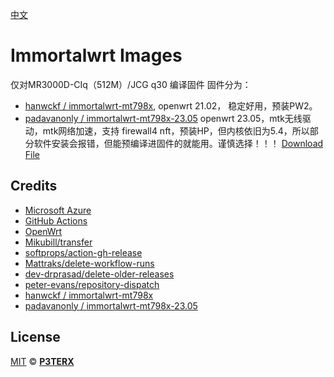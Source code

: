 [中文](https://p3terx.com/archives/build-openwrt-with-github-actions.html)

# Immortalwrt Images

仅对MR3000D-CIq（512M）/JCG q30 编译固件
固件分为：
- [hanwckf / immortalwrt-mt798x](https://github.com/hanwckf/immortalwrt-mt798x), openwrt 21.02， 稳定好用，预装PW2。
- [padavanonly / immortalwrt-mt798x-23.05](https://github.com/padavanonly/immortalwrt-mt798x-23.05) openwrt 23.05，mtk无线驱动，mtk网络加速，支持 firewall4 nft，预装HP，但内核依旧为5.4，所以部分软件安装会报错，但能预编译进固件的就能用。谨慎选择！！！
[Download File](https://github.com/1molCu/openwrt_action/releases)

## Credits

- [Microsoft Azure](https://azure.microsoft.com)
- [GitHub Actions](https://github.com/features/actions)
- [OpenWrt](https://github.com/openwrt/openwrt)
- [Mikubill/transfer](https://github.com/Mikubill/transfer)
- [softprops/action-gh-release](https://github.com/softprops/action-gh-release)
- [Mattraks/delete-workflow-runs](https://github.com/Mattraks/delete-workflow-runs)
- [dev-drprasad/delete-older-releases](https://github.com/dev-drprasad/delete-older-releases)
- [peter-evans/repository-dispatch](https://github.com/peter-evans/repository-dispatch)
- [hanwckf / immortalwrt-mt798x](https://github.com/hanwckf/immortalwrt-mt798x)
- [padavanonly / immortalwrt-mt798x-23.05](https://github.com/padavanonly/immortalwrt-mt798x-23.05)
## License

[MIT](https://github.com/P3TERX/Actions-OpenWrt/blob/main/LICENSE) © [**P3TERX**](https://p3terx.com)
